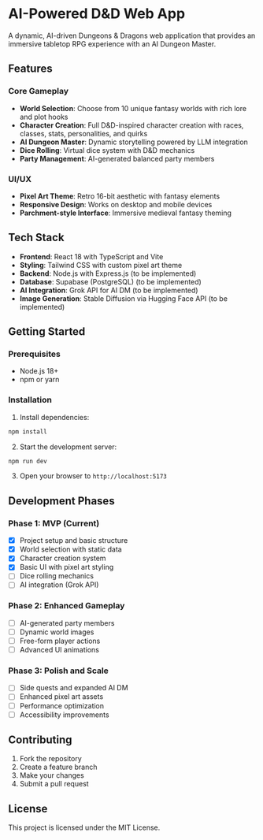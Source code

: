 # AI-Powered D&D Web App

A dynamic, AI-driven Dungeons & Dragons web application that provides an immersive tabletop RPG experience with an AI Dungeon Master.

## Features

### Core Gameplay
- **World Selection**: Choose from 10 unique fantasy worlds with rich lore and plot hooks
- **Character Creation**: Full D&D-inspired character creation with races, classes, stats, personalities, and quirks
- **AI Dungeon Master**: Dynamic storytelling powered by LLM integration
- **Dice Rolling**: Virtual dice system with D&D mechanics
- **Party Management**: AI-generated balanced party members

### UI/UX
- **Pixel Art Theme**: Retro 16-bit aesthetic with fantasy elements
- **Responsive Design**: Works on desktop and mobile devices
- **Parchment-style Interface**: Immersive medieval fantasy theming

## Tech Stack

- **Frontend**: React 18 with TypeScript and Vite
- **Styling**: Tailwind CSS with custom pixel art theme
- **Backend**: Node.js with Express.js (to be implemented)
- **Database**: Supabase (PostgreSQL) (to be implemented)
- **AI Integration**: Grok API for AI DM (to be implemented)
- **Image Generation**: Stable Diffusion via Hugging Face API (to be implemented)

## Getting Started

### Prerequisites
- Node.js 18+ 
- npm or yarn

### Installation

1. Install dependencies:
```bash
npm install
```

2. Start the development server:
```bash
npm run dev
```

3. Open your browser to `http://localhost:5173`

## Development Phases

### Phase 1: MVP (Current)
- [x] Project setup and basic structure
- [x] World selection with static data
- [x] Character creation system
- [x] Basic UI with pixel art styling
- [ ] Dice rolling mechanics
- [ ] AI integration (Grok API)

### Phase 2: Enhanced Gameplay
- [ ] AI-generated party members
- [ ] Dynamic world images
- [ ] Free-form player actions
- [ ] Advanced UI animations

### Phase 3: Polish and Scale
- [ ] Side quests and expanded AI DM
- [ ] Enhanced pixel art assets
- [ ] Performance optimization
- [ ] Accessibility improvements

## Contributing

1. Fork the repository
2. Create a feature branch
3. Make your changes
4. Submit a pull request

## License

This project is licensed under the MIT License.
